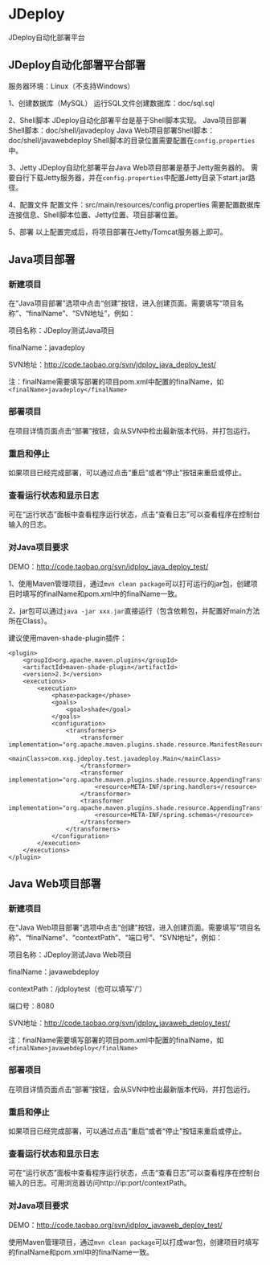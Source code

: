 # JDeploy
JDeploy自动化部署平台

## JDeploy自动化部署平台部署

服务器环境：Linux（不支持Windows）

1、创建数据库（MySQL）
运行SQL文件创建数据库：doc/sql.sql

2、Shell脚本
JDeploy自动化部署平台是基于Shell脚本实现。
Java项目部署Shell脚本：doc/shell/javadeploy
Java Web项目部署Shell脚本：doc/shell/javawebdeploy
Shell脚本的目录位置需要配置在`config.properties`中。

3、Jetty
JDeploy自动化部署平台Java Web项目部署是基于Jetty服务器的。
需要自行下载Jetty服务器，并在`config.properties`中配置Jetty目录下start.jar路径。

4、配置文件
配置文件：src/main/resources/config.properties
需要配置数据库连接信息、Shell脚本位置、Jetty位置、项目部署位置。

5、部署
以上配置完成后，将项目部署在Jetty/Tomcat服务器上即可。

## Java项目部署
### 新建项目
在“Java项目部署”选项中点击“创建”按钮，进入创建页面。需要填写“项目名称”、“finalName”、“SVN地址”，例如：

项目名称：JDeploy测试Java项目

finalName：javadeploy

SVN地址：http://code.taobao.org/svn/jdploy_java_deploy_test/

注：finalName需要填写部署的项目pom.xml中配置的finalName，如`<finalName>javadeploy</finalName>`


### 部署项目
在项目详情页面点击“部署”按钮，会从SVN中检出最新版本代码，并打包运行。

### 重启和停止
如果项目已经完成部署，可以通过点击“重启”或者“停止”按钮来重启或停止。

### 查看运行状态和显示日志
可在“运行状态”面板中查看程序运行状态，点击“查看日志”可以查看程序在控制台输入的日志。

### 对Java项目要求
DEMO：http://code.taobao.org/svn/jdploy_java_deploy_test/

1、使用Maven管理项目，通过`mvn clean package`可以打可运行的jar包，创建项目时填写的finalName和pom.xml中的finalName一致。

2、jar包可以通过`java -jar xxx.jar`直接运行（包含依赖包，并配置好main方法所在Class）。

建议使用maven-shade-plugin插件：
```
<plugin>
	<groupId>org.apache.maven.plugins</groupId>
	<artifactId>maven-shade-plugin</artifactId>
	<version>2.3</version>
	<executions>
		<execution>
			<phase>package</phase>
			<goals>
				<goal>shade</goal>
			</goals>
			<configuration>
				<transformers>
					<transformer implementation="org.apache.maven.plugins.shade.resource.ManifestResourceTransformer">
						<mainClass>com.xxg.jdeploy.test.javadeploy.Main</mainClass>
					</transformer>
					<transformer implementation="org.apache.maven.plugins.shade.resource.AppendingTransformer">
						<resource>META-INF/spring.handlers</resource>
					</transformer>
					<transformer implementation="org.apache.maven.plugins.shade.resource.AppendingTransformer">
						<resource>META-INF/spring.schemas</resource>
					</transformer>
				</transformers>
			</configuration>
		</execution>
	</executions>
</plugin>
```

## Java Web项目部署
### 新建项目
在“Java Web项目部署”选项中点击“创建”按钮，进入创建页面。需要填写“项目名称”、“finalName”、“contextPath”、“端口号”、“SVN地址”，例如：

项目名称：JDeploy测试Java Web项目

finalName：javawebdeploy

contextPath：/jdploytest（也可以填写'/'）

端口号：8080

SVN地址：http://code.taobao.org/svn/jdploy_javaweb_deploy_test/

注：finalName需要填写部署的项目pom.xml中配置的finalName，如`<finalName>javawebdeploy</finalName>`

### 部署项目
在项目详情页面点击“部署”按钮，会从SVN中检出最新版本代码，并打包运行。

### 重启和停止
如果项目已经完成部署，可以通过点击“重启”或者“停止”按钮来重启或停止。

### 查看运行状态和显示日志
可在“运行状态”面板中查看程序运行状态，点击“查看日志”可以查看程序在控制台输入的日志。可用浏览器访问http://ip:port/contextPath。

### 对Java项目要求
DEMO：http://code.taobao.org/svn/jdploy_javaweb_deploy_test/

使用Maven管理项目，通过`mvn clean package`可以打成war包，创建项目时填写的finalName和pom.xml中的finalName一致。